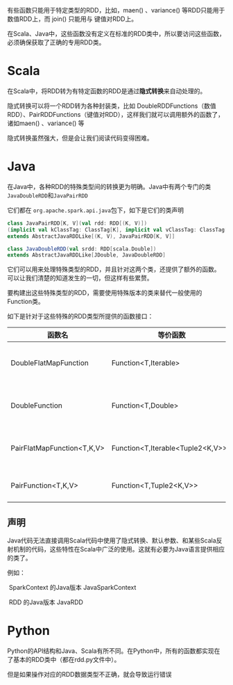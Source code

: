 有些函数只能用于特定类型的RDD，比如，maen() 、variance() 等RDD只能用于数值RDD上，而 join() 只能用与 键值对RDD上。

在Scala、Java中，这些函数没有定义在标准的RDD类中，所以要访问这些函数，必须确保获取了正确的专用RDD类。

# Scala

在Scala中，将RDD转为有特定函数的RDD是通过**隐式转换**来自动处理的。

隐式转换可以将一个RDD转为各种封装类，比如 DoubleRDDFunctions（数值RDD）、PairRDDFunctions（键值对RDD），这样我们就可以调用额外的函数了，诸如maen() 、variance() 等

隐式转换虽然强大，但是会让我们阅读代码变得困难。



# Java

在Java中，各种RDD的特殊类型间的转换更为明确。Java中有两个专门的类 `JavaDoubleRDD`和`JavaPairRDD`

它们都在 `org.apache.spark.api.java`包下，如下是它们的类声明

```scala
class JavaPairRDD[K, V](val rdd: RDD[(K, V)])
(implicit val kClassTag: ClassTag[K], implicit val vClassTag: ClassTag[V])
extends AbstractJavaRDDLike[(K, V), JavaPairRDD[K, V]]
```

```scala
class JavaDoubleRDD(val srdd: RDD[scala.Double])
extends AbstractJavaRDDLike[JDouble, JavaDoubleRDD]
```

它们可以用来处理特殊类型的RDD，并且针对这两个类，还提供了额外的函数。可以让我们清楚的知道发生的一切，但这样有些累赘。

要构建出这些特殊类型的RDD，需要使用特殊版本的类来替代一般使用的Function类。

如下是针对于这些特殊的RDD类型所提供的函数接口：

| 函数名                     | 等价函数                          | 用途                                      |
| -------------------------- | --------------------------------- | ----------------------------------------- |
| DoubleFlatMapFunction<T>   | Function<T,Iterable<Double>>      | 用于flatMapToDouble，以生成JavaDoubleRDD  |
| DoubleFunction<T>          | Function<T,Double>                | 用于mapToDouble，以生成JavaDoubleRDD      |
| PairFlatMapFunction<T,K,V> | Function<T,Iterable<Tuple2<K,V>>> | 用于flatMapToPair，以生成JavaPairRDD<K,V> |
| PairFunction<T,K,V>        | Function<T,Tuple2<K,V>>           | 用于mapToPair，以生成JavaPairRDD<K,V>     |

## 声明

Java代码无法直接调用Scala代码中使用了隐式转换、默认参数、和某些Scala反射机制的代码，这些特性在Scala中广泛的使用。这就有必要为Java语言提供相应的类了。

例如：

​	SparkContext 的Java版本 JavaSparkContext

​	RDD 的Java版本 JavaRDD

# Python

Python的API结构和Java、Scala有所不同。在Python中，所有的函数都实现在了基本的RDD类中（都在rdd.py文件中）。

但是如果操作对应的RDD数据类型不正确，就会导致运行错误



